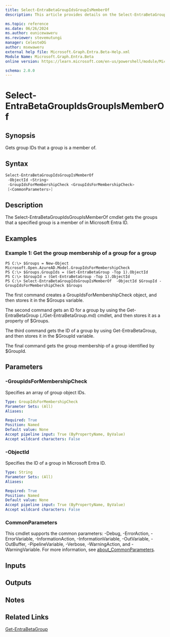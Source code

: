 ```yaml
---
title: Select-EntraBetaGroupIdsGroupIsMemberOf
description: This article provides details on the Select-EntraBetaGroupIdsGroupIsMemberOf.

ms.topic: reference
ms.date: 06/26/2024
ms.author: eunicewaweru
ms.reviewer: stevemutungi
manager: CelesteDG
author: msewaweru
external help file: Microsoft.Graph.Entra.Beta-Help.xml
Module Name: Microsoft.Graph.Entra.Beta
online version: https://learn.microsoft.com/en-us/powershell/module/Microsoft.Graph.Entra.Beta/Select-EntraBetaGroupIdsGroupIsMemberOf

schema: 2.0.0
---
```


# Select-EntraBetaGroupIdsGroupIsMemberOf

## Synopsis
Gets group IDs that a group is a member of.

## Syntax

```powershell
Select-EntraBetaGroupIdsGroupIsMemberOf 
 -ObjectId <String>
 -GroupIdsForMembershipCheck <GroupIdsForMembershipCheck> 
 [<CommonParameters>]
```

## Description
The Select-EntraBetaGroupIdsGroupIsMemberOf cmdlet gets the groups that a specified group is a member of in Microsoft Entra ID.

## Examples

### Example 1: Get the group membership of a group for a group
```
PS C:\> $Groups = New-Object Microsoft.Open.AzureAD.Model.GroupIdsForMembershipCheck
PS C:\> $Groups.GroupIds = (Get-EntraBetaGroup -Top 1).ObjectId
PS C:\> $GroupId = (Get-EntraBetaGroup -Top 1).ObjectId
PS C:\> Select-EntraBetaGroupIdsGroupIsMemberOf  -ObjectId $GroupId -GroupIdsForMembershipCheck $Groups
```
The first command creates a GroupIdsForMembershipCheck object, and then stores it in the $Groups variable.

The second command gets an ID for a group by using the Get-EntraBetaGroup (./Get-EntraBetaGroup.md) cmdlet, and then stores it as a property of $Groups.

The third command gets the ID of a group by using Get-EntraBetaGroup, and then stores it in the $GroupId variable.

The final command gets the group membership of a group identified by $GroupId.

## Parameters

### -GroupIdsForMembershipCheck
Specifies an array of group object IDs.

```yaml
Type: GroupIdsForMembershipCheck
Parameter Sets: (All)
Aliases:

Required: True
Position: Named
Default value: None
Accept pipeline input: True (ByPropertyName, ByValue)
Accept wildcard characters: False
```

### -ObjectId
Specifies the ID of a group in Microsoft Entra ID.

```yaml
Type: String
Parameter Sets: (All)
Aliases:

Required: True
Position: Named
Default value: None
Accept pipeline input: True (ByPropertyName, ByValue)
Accept wildcard characters: False
```

### CommonParameters
This cmdlet supports the common parameters: -Debug, -ErrorAction, -ErrorVariable, -InformationAction, -InformationVariable, -OutVariable, -OutBuffer, -PipelineVariable, -Verbose, -WarningAction, and -WarningVariable. For more information, see [about_CommonParameters](https://go.microsoft.com/fwlink/?LinkID=113216).

## Inputs

## Outputs

## Notes

## Related Links

[Get-EntraBetaGroup](Get-EntraBetaGroup.md)

